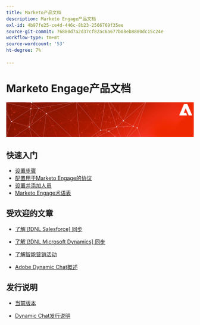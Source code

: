 ```yaml
---
title: Marketo产品文档
description: Marketo Engage产品文档
exl-id: 4b97fe25-ce4d-446c-8b23-2566769f35ee
source-git-commit: 76880d7a2d37cf82ac6a677b08eb8880dc15c24e
workflow-type: tm+mt
source-wordcount: '53'
ht-degree: 7%

---
```


# Marketo Engage产品文档

![](assets/marketo-docs-banner.jpg)

## 快速入门

* [设置步骤](/help/marketo/getting-started/initial-setup/setup-steps.md)
* [配置用于Marketo Engage的协议](/help/marketo/getting-started/initial-setup/configure-protocols-for-marketo.md)
* [设置并添加人员](/help/marketo/getting-started/quick-wins/get-set-up-and-add-a-person.md)
* [Marketo Engage术语表](/help/marketo/getting-started/things-to-know/marketo-engage-glossary.md)

## 受欢迎的文章

* [了解 [!DNL Salesforce] 同步](/help/marketo/product-docs/crm-sync/salesforce-sync/understanding-the-salesforce-sync.md)

* [了解 [!DNL Microsoft Dynamics] 同步](/help/marketo/product-docs/crm-sync/microsoft-dynamics-sync/understanding-the-microsoft-dynamics-sync.md)

* [了解智能营销活动](/help/marketo/product-docs/core-marketo-concepts/smart-campaigns/understanding-smart-campaigns.md)

* [Adobe Dynamic Chat概述](/help/marketo/product-docs/demand-generation/dynamic-chat/dynamic-chat-overview.md)

## 发行说明

* [当前版本](/help/marketo/release-notes/current.md)

* [Dynamic Chat发行说明](/help/marketo/release-notes/dynamic-chat.md)

